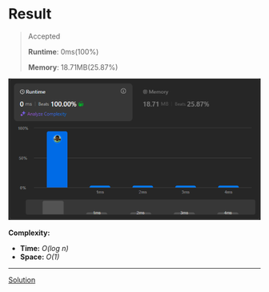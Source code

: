 # Result

> Accepted
>
> **Runtime**: 0ms(100%)
>
> **Memory**: 18.71MB(25.87%)


![Result Image](result.png)


**Complexity:**

- **Time:** *O(log n)*
- **Space:** *O(1)*


---

[Solution](https://leetcode.com/problems/search-insert-position/solutions/6825224/simple-c-python-solution-with-explanation-binary-search-0ms/)
